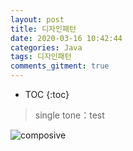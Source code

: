 ```yaml
---
layout: post
title: 디자인패턴
date: 2020-03-16 10:42:44
categories: Java
tags: 디자인패턴
comments_gitment: true
---
```

* TOC
{:toc}


>single tone：test

![composive][composive]



[composive]: http://my.csdn.net/uploads/201205/03/1336015104_5713.jpg